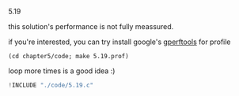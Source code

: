 5.19

this solution's performance is not fully meassured.

if you're interested, you can try
install google's [gperftools](https://github.com/gperftools/gperftools) for profile

    (cd chapter5/code; make 5.19.prof)

loop more times is a good idea :)

```c
!INCLUDE "./code/5.19.c"
```


